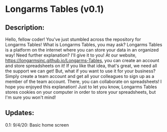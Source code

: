 # Longarms Tables (v0.1)
## Description:
Hello, fellow coder! You've just stumbled across the repository for Longarms Tables! What is Longarms Tables, you may ask? Longarms Tables is a platform on the internet where you can store your data in an organized way! Need further explanation? I'll give it to you! At our website, https://longarmsinc.github.io/Longarms-Tables, you can create an account and store spreadsheets on it! If you like that idea, that's great, we need all the support we can get! But, what if you want to use it for your business? Simply create a team account and get all your colleagues to sign up as a member of the team account. There, you can collaborate on spreadsheets! I hope you enjoyed this explanation! Just to let you know, Longarms Tables stores cookies on your computer in order to store your spreadsheets, but I'm sure you won't mind!
## Updates:
0.1: 9/4/20: Basic home screen
